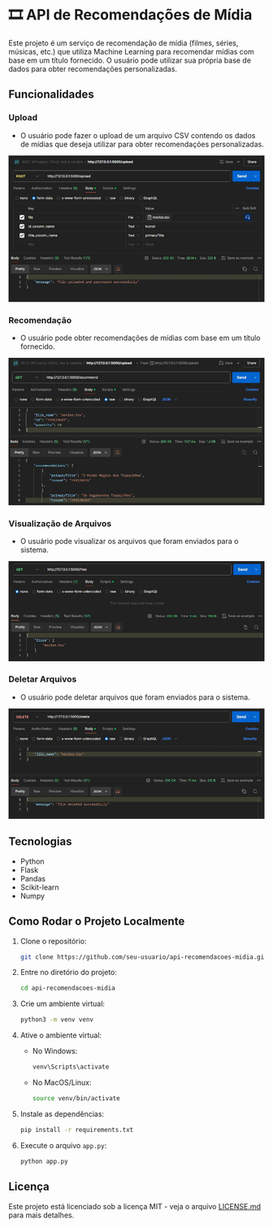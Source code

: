 # 🎞 API de Recomendações de Mídia 

Este projeto é um serviço de recomendação de mídia (filmes, séries, músicas, etc.) que utiliza Machine Learning para recomendar mídias com base em um título fornecido. O usuário pode utilizar sua própria base de dados para obter recomendações personalizadas.

## Funcionalidades

### Upload

- O usuário pode fazer o upload de um arquivo CSV contendo os dados de mídias que deseja utilizar para obter recomendações personalizadas.

![Upload](assets/images/upload.jpeg)

### Recomendação

- O usuário pode obter recomendações de mídias com base em um título fornecido.

![Recomendação](assets/images/recomendacao.jpeg)

### Visualização de Arquivos

- O usuário pode visualizar os arquivos que foram enviados para o sistema.

![Visualização](assets/images/visualizacao.jpeg)

### Deletar Arquivos

- O usuário pode deletar arquivos que foram enviados para o sistema.

![Deletar](assets/images/deletar.jpeg)

## Tecnologias

- Python
- Flask
- Pandas
- Scikit-learn
- Numpy

## Como Rodar o Projeto Localmente

1. Clone o repositório:
    ```sh
    git clone https://github.com/seu-usuario/api-recomendacoes-midia.git
    ```

2. Entre no diretório do projeto:
    ```sh
    cd api-recomendacoes-midia
    ```

3. Crie um ambiente virtual:
    ```sh
    python3 -m venv venv
    ```

4. Ative o ambiente virtual:
    - No Windows:
        ```sh
        venv\Scripts\activate
        ```
    - No MacOS/Linux:
        ```sh
        source venv/bin/activate
        ```

5. Instale as dependências:
    ```sh
    pip install -r requirements.txt
    ```

6. Execute o arquivo `app.py`:
    ```sh
    python app.py
    ```

## Licença

Este projeto está licenciado sob a licença MIT - veja o arquivo [LICENSE.md](LICENSE.md) para mais detalhes.
